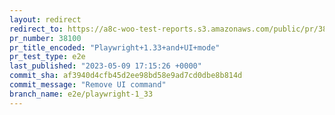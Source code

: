 ```yaml
---
layout: redirect
redirect_to: https://a8c-woo-test-reports.s3.amazonaws.com/public/pr/38100/e2e/index.html
pr_number: 38100
pr_title_encoded: "Playwright+1.33+and+UI+mode"
pr_test_type: e2e
last_published: "2023-05-09 17:15:26 +0000"
commit_sha: af3940d4cfb45d2ee98bd58e9ad7cd0dbe8b814d
commit_message: "Remove UI command"
branch_name: e2e/playwright-1_33
---
```

